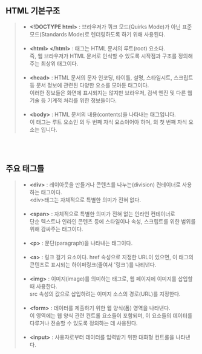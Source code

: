 HTML 기본구조
-------------
>- **&lt;!DOCTYPE html&gt;** : 브라우저가 쿼크 모드(Quirks Mode)가 아닌 표준 모드(Standards Mode)로 렌더링하도록 하기 위해 사용된다.<br><br>
>- **&lt;html&gt; &lt;/html&gt;** : 태그는 HTML 문서의 루트(root) 요소다.<br>
즉, 웹 브라우저가 HTML 문서로 인식할 수 있도록 시작점과 구조를 정의해주는 최상위 태그이다.<br><br>
>- **&lt;head&gt;** : HTML 문서의 문자 인코딩, 타이틀, 설명, 스타일시트, 스크립트 등 문서 정보에 관련된 다양한 요소를 모아둔 태그이다.<br>
이러한 정보들은 화면에 표시되지는 않지만 브라우저, 검색 엔진 및 다른 웹 기술 등 기계적 처리를 위한 정보들이다.<br><br>
> - **&lt;body&gt;** : HTML 문서의 내용(contents)을 나타내는 태그입니다.<br>
이 태그는 루트 요소인 <html>의 두 번째 자식 요소이어야 하며, <html>의 첫 번째 자식 요소는 <head>입니다.
<br>
<br>

주요 태그들
-------------
>- **&lt;div&gt;** : 레이아웃을 만들거나 콘텐츠를 나누는(division) 컨테이너로 사용하는 태그이다.<br>
&lt;div&gt;태그는 자체적으로 특별한 의미가 전혀 없다.<br><br>
>- **&lt;span&gt;** : 자체적으로 특별한 의미가 전혀 없는 인라인 컨테이너로<br>
단순 텍스트나 인라인 콘텐츠 등에 스타일이나 속성, 스크립트를 위한 범위를 위해 감싸주는 태그이다.<br><br>
>- **&lt;p&gt;** : 문단(paragraph)을 나타내는 태그이다.<br><br>
>- **&lt;a&gt;** : 링크 걸기 요소이다. href 속성으로 지정한 URL이 있으면, 이 태그의 콘텐츠로 표시되는 하이퍼링크(줄여서 '링크')를 나티낸다.<br><br>
>- **&lt;img&gt;** : 이미지(image)를 의미하는 태그로, 웹 페이지에 이미지를 삽입할 때 사용한다.<br>
 src 속성의 값으로 삽입하려는 이미지 소스의 경로(URL)를 지정한다.<br><br>
>- **&lt;form&gt;** : 데이터를 제출하기 위한 웹 양식(폼) 영역을 나타낸다.<br>
이 영역에는 웹 양식 관련 컨트롤 요소들이 포함되며, 이 요소들의 데이터를 다루거나 전송할 수 있도록 정의하는 데 사용된다.<br><br>
>- **&lt;input&gt;** : 사용자로부터 데이터를 입력받기 위한 대화형 컨트롤을 나타낸다.
